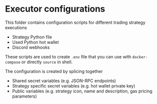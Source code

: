 # Executor configurations

This folder contains configuration scripts for different trading strategy executions

- Strategy Python file
- Used Python hot wallet
- Discord webhooks 

These scripts are used to create `.env` file that you can use with `docker-compose` or directly `source` in shell.

The configuration is created by splicing together

- Shared secret variables (e.g. JSON-RPC endpoints)
- Strategy specific secret variables (e.g. hot wallet private key)
- Public variables (e.g. strategy icon, name and description, gas pricing parameters)
